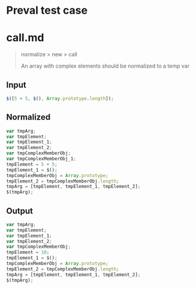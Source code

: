 # Preval test case

# call.md

> normalize > new > call
>
> An array with complex elements should be normalized to a temp var

## Input

`````js filename=intro
$([5 + 5, $(), Array.prototype.length]);
`````

## Normalized

`````js filename=intro
var tmpArg;
var tmpElement;
var tmpElement_1;
var tmpElement_2;
var tmpComplexMemberObj;
var tmpComplexMemberObj_1;
tmpElement = 5 + 5;
tmpElement_1 = $();
tmpComplexMemberObj = Array.prototype;
tmpElement_2 = tmpComplexMemberObj.length;
tmpArg = [tmpElement, tmpElement_1, tmpElement_2];
$(tmpArg);
`````

## Output

`````js filename=intro
var tmpArg;
var tmpElement;
var tmpElement_1;
var tmpElement_2;
var tmpComplexMemberObj;
tmpElement = 10;
tmpElement_1 = $();
tmpComplexMemberObj = Array.prototype;
tmpElement_2 = tmpComplexMemberObj.length;
tmpArg = [tmpElement, tmpElement_1, tmpElement_2];
$(tmpArg);
`````
